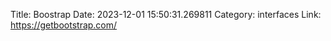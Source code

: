 Title: Boostrap
Date: 2023-12-01 15:50:31.269811
Category: interfaces
Link: https://getbootstrap.com/
